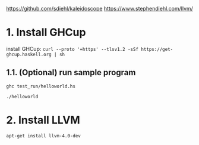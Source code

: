 https://github.com/sdiehl/kaleidoscope
https://www.stephendiehl.com/llvm/

# 1. Install GHCup

install GHCup: `curl --proto '=https' --tlsv1.2 -sSf https://get-ghcup.haskell.org | sh`


## 1.1. (Optional) run sample program

```
ghc test_run/helloworld.hs

./helloworld
```

# 2. Install LLVM

`apt-get install llvm-4.0-dev`






